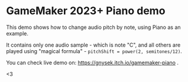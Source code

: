 # GameMaker 2023+ Piano demo

This demo shows how to change audio pitch by note, using Piano as an example.

It contains only one audio sample - which is note "C", and all others are played using "magical formula" - `pitchShift = power(2, semitones/12)`.

You can check live demo on: https://gnysek.itch.io/gamemaker-piano .

<3